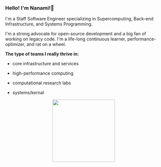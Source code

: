 ### Hello! I'm Nanami!👋
I'm a Staff Software Engineer specializing in Supercomputing, Back-end Infrastructure, and Systems Programming. 

I'm a strong advocate for open-source development and a big fan of working on legacy code. I'm a life-long continuous learner, performance-optimizer, and rat on a wheel. 

**The type of teams I really thrive in:**

- core infrastructure and services

- high-performance computing

- computational research labs

- systems/kernal


<div id="header" align="center">
  <img src="https://media.giphy.com/media/v1.Y2lkPTc5MGI3NjExOGJqZnUyazBjcGo1czF1dDc3M3hneDE1M3Q1dXFnbDJ3bzVoa3llciZlcD12MV9pbnRlcm5hbF9naWZfYnlfaWQmY3Q9Zw/citBl9yPwnUOs/giphy.gif" width = "200"/>
</div>


